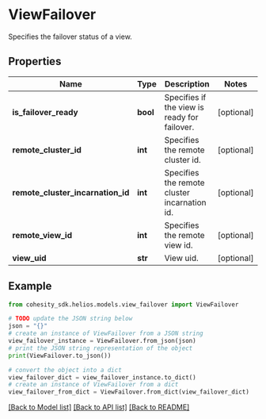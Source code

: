 # ViewFailover

Specifies the failover status of a view.

## Properties

Name | Type | Description | Notes
------------ | ------------- | ------------- | -------------
**is_failover_ready** | **bool** | Specifies if the view is ready for failover. | [optional] 
**remote_cluster_id** | **int** | Specifies the remote cluster id. | [optional] 
**remote_cluster_incarnation_id** | **int** | Specifies the remote cluster incarnation id. | [optional] 
**remote_view_id** | **int** | Specifies the remote view id. | [optional] 
**view_uid** | **str** | View uid. | [optional] 

## Example

```python
from cohesity_sdk.helios.models.view_failover import ViewFailover

# TODO update the JSON string below
json = "{}"
# create an instance of ViewFailover from a JSON string
view_failover_instance = ViewFailover.from_json(json)
# print the JSON string representation of the object
print(ViewFailover.to_json())

# convert the object into a dict
view_failover_dict = view_failover_instance.to_dict()
# create an instance of ViewFailover from a dict
view_failover_from_dict = ViewFailover.from_dict(view_failover_dict)
```
[[Back to Model list]](../README.md#documentation-for-models) [[Back to API list]](../README.md#documentation-for-api-endpoints) [[Back to README]](../README.md)


